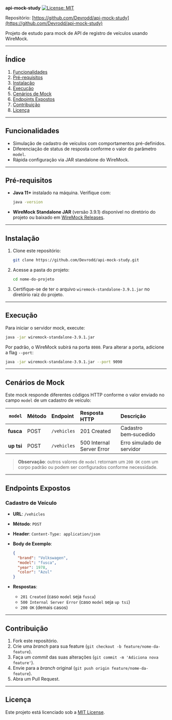 **api-mock-study**
[![License: MIT](https://img.shields.io/badge/License-MIT-yellow.svg)](LICENSE)

Repositório: [https://github.com/Devrodd/api-mock-study](https://github.com/Devrodd/api-mock-study)

Projeto de estudo para mock de API de registro de veículos usando WireMock.

---

## Índice

1. [Funcionalidades](#funcionalidades)
2. [Pré-requisitos](#pré-requisitos)
3. [Instalação](#instalação)
4. [Execução](#execução)
5. [Cenários de Mock](#cenários-de-mock)
6. [Endpoints Expostos](#endpoints-expostos)
7. [Contribuição](#contribuição)
8. [Licença](#licença)

---

## Funcionalidades

* Simulação de cadastro de veículos com comportamentos pré-definidos.
* Diferenciação de status de resposta conforme o valor do parâmetro `model`.
* Rápida configuração via JAR standalone do WireMock.

---

## Pré-requisitos

* **Java 11+** instalado na máquina. Verifique com:

  ```bash
  java -version
  ```
* **WireMock Standalone JAR** (versão 3.9.1) disponível no diretório do projeto ou baixado em [WireMock Releases](https://repo1.maven.org/maven2/com/github/tomakehurst/wiremock-standalone/3.9.1/).

---

## Instalação

1. Clone este repositório:

   ```bash
   git clone https://github.com/Devrodd/api-mock-study.git
   ```
2. Acesse a pasta do projeto:

   ```bash
   cd nome-do-projeto
   ```
3. Certifique-se de ter o arquivo `wiremock-standalone-3.9.1.jar` no diretório raiz do projeto.

---

## Execução

Para iniciar o servidor mock, execute:

```bash
java -jar wiremock-standalone-3.9.1.jar
```

Por padrão, o WireMock subirá na porta `8080`. Para alterar a porta, adicione a flag `--port`:

```bash
java -jar wiremock-standalone-3.9.1.jar --port 9090
```

---

## Cenários de Mock

Este mock responde diferentes códigos HTTP conforme o valor enviado no campo `model` de um cadastro de veículo:

|    `model` | Método | Endpoint    | Resposta HTTP             | Descrição                 |
| ---------: | :----- | :---------- | :------------------------ | :------------------------ |
|  **fusca** | POST   | `/vehicles` | 201 Created               | Cadastro bem‑sucedido     |
| **up tsi** | POST   | `/vehicles` | 500 Internal Server Error | Erro simulado de servidor |

> **Observação**: outros valores de `model` retornam um `200 OK` com um corpo padrão ou podem ser configurados conforme necessidade.

---

## Endpoints Expostos

### Cadastro de Veículo

* **URL**: `/vehicles`
* **Método**: `POST`
* **Header**: `Content-Type: application/json`
* **Body de Exemplo**:

  ```json
  {
    "brand": "Volkswagen",
    "model": "fusca",
    "year": 1978,
    "color": "Azul"
  }
  ```
* **Respostas**:

  * `201 Created` (caso `model` seja `fusca`)
  * `500 Internal Server Error` (caso `model` seja `up tsi`)
  * `200 OK` (demais casos)

---

## Contribuição

1. Fork este repositório.
2. Crie uma *branch* para sua feature (`git checkout -b feature/nome-da-feature`).
3. Faça um *commit* das suas alterações (`git commit -m 'Adiciona nova feature'`).
4. Envie para a *branch* original (`git push origin feature/nome-da-feature`).
5. Abra um Pull Request.

---

## Licença

Este projeto está licenciado sob a [MIT License](LICENSE).
